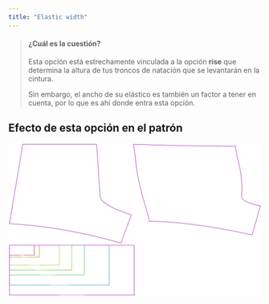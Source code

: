 ```yaml
---
title: "Elastic width"
---
```


> #### ¿Cuál es la cuestión?
> 
> Esta opción está estrechamente vinculada a la opción **rise** que determina la altura de tus troncos de natación que se levantarán en la cintura.
> 
> Sin embargo, el ancho de su elástico es también un factor a tener en cuenta, por lo que es ahí donde entra esta opción.

## Efecto de esta opción en el patrón

![Esta imagen muestra el efecto de esta opción al superponer varias variantes que tienen un valor diferente para esta opción](shin_elasticwidth_sample.svg "Efecto de esta opción en el patrón")
